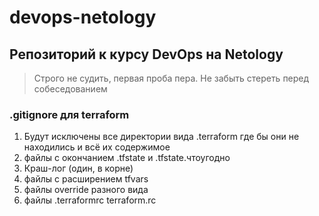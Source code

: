 # devops-netology
<h2>Репозиторий к курсу DevOps на Netology</h2>

>Строго не судить, первая проба пера. Не забыть стереть перед собеседованием

<h3>.gitignore для terraform</h3>

1. Будут исключены все директории вида .terraform где бы они не находились и всё их содержимое
2. файлы с окончанием .tfstate и .tfstate.чтоугодно
3. Краш-лог (один, в корне)
4. файлы с расширением tfvars
5. файлы override  разного вида
6. файлы .terraformrc terraform.rc


